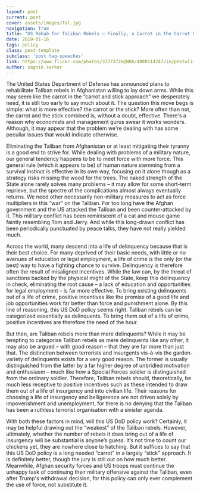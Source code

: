 ```yaml
---
layout: post
current: post
cover: assets/images/Tal.jpg
navigation: True
title: "US Rehab for Taliban Rebels – Finally, a Carrot in the Carrot & Stick?"
date: 2019-01-16
tags: policy
class: post-template
subclass: 'post tag-speeches'
link: https://www.flickr.com/photos/37773726@N08/4880514747/in/photolist-8rgUZZ-7MKG2t-6sNPij-9YjgJb-8X9ruN-c6iJEL-g5k1zS-6seTVU-HNy8d-7ibX3n-g5kmoM-g5mjTR-AgbEd-95RYZ2-g5kH32-g5mq52-6seTVG-auGBiv-5NA3fm-21Wp8K-5F3siB-pmN9L4-q1ZXem-g5jfGv-g5jyz4-g5m1q8-g5jyeL-7Jo36C-9v4dBj-g5kMYh-g5jseE-g5jXLW-7ifviD-9J176P-5cVoWg-g5kirq-g5m5bV-6fTVzA-7W9FZy-9iDosz-7rBLqu-op8zz-aMYXrP-9J3Hhq-g5jtMs-g5kjz9-3g1Rcv-9CZLzA-g5jB29-c77WrN
author: sagnik.sarkar
---
```

The United States Department of Defense has announced plans to rehabilitate Taliban rebels in Afghanistan willing to lay down arms. While this may seem like the carrot in the “carrot and stick approach” we desperately need, it is still too early to say much about it. The question this move begs is simple: what is more effective? the carrot or the stick? More often than not, the carrot and  the stick combined is, without a doubt, effective. There's a reason why economists and management gurus swear it works wonders. Although, it may appear that the problem we're dealing with has some peculiar issues that would indicate otherwise.

Eliminating the Taliban from Afghanistan or at least mitigating their tyranny is a good end to strive for. While dealing with problems of a military nature, our general tendency happens to be to meet force with more force. This general rule (which it appears to be) of human nature stemming from a survival instinct is effective in its own way, focusing on it alone though as a strategy risks missing the wood for the trees. The naked strength of the State alone rarely solves many problems – it may allow for some short-term reprieve, but the spectre of the complications almost always eventually returns. We need other necessarily non-military measures to act as force multipliers in this “war” on the Taliban. For too long have the Afghan government and the US attacked the Taliban and been counter-attacked by it. This military conflict has been reminiscent of a cat and mouse game faintly resembling Tom and Jerry. And while this long-drawn conflict has been periodically punctuated by peace talks, they have not really yielded much.

Across the world, many descend into a life of delinquency because that is their best choice. For many deprived of their basic needs, with little or no avenues of education or legal employment, a life of crime is the only (or the best) way to have a fighting chance to survive. Delinquency is therefore often the result of misaligned incentives. While the law can, by the threat of sanctions backed by the physical might of the State, keep this delinquency in check, eliminating the root cause – a lack of education and opportunities for legal employment – is far more effective. To bring existing delinquents out of a life of crime, positive incentives like the promise of a good life and job opportunities work far better than force and punishment alone. By this line of reasoning, this US DoD policy seems right. Taliban rebels can be categorized essentially as delinquents. To bring them out of a life of crime, positive incentives are therefore the need of the hour.

But then, are Taliban rebels more than mere delinquents? While it may be tempting to categorise Taliban rebels as mere delinquents like any other, it may also be argued – with good reason – that they are far more than just that. The distinction between terrorists and insurgents vis-à-vis the garden-variety of delinquents exists for a very good reason. The former is usually distinguished from the latter by a far higher degree of unbridled motivation and enthusiasm – much like how a Special Forces soldier is distinguished from the ordinary soldier. Therefore, Taliban rebels should, theoretically, be much less receptive to positive incentives such as these intended to draw them out of a life of insurgency and into civilian life. Their reasons for choosing a life of insurgency and belligerence are not driven solely by impoverishment and unemployment, for there is no denying that the Taliban has been a ruthless terrorist organisation with a sinister agenda.

With both these factors in mind, will this US DoD policy work? Certainly, it may be helpful drawing out the “weakest” of the Taliban rebels. However, ultimately, whether the number of rebels it does bring out of a life of insurgency will be substantial is anyone’s guess. It’s not time to count our chickens yet, they are nowhere close to hatching. But it suffices to say that this US DoD policy is a long needed “carrot” in a largely “stick” approach. It is definitely better, though the jury is still out on how much  better. Meanwhile, Afghan security forces and US troops must continue the unhappy task of continuing their military offensive against the Taliban, even after Trump's withdrawal decision, for this policy can only ever complement the use of force, not substitute it.
